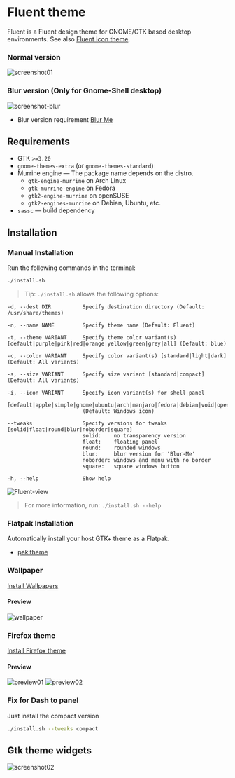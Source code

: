 # Fluent theme

Fluent is a Fluent design theme for GNOME/GTK based desktop environments. See also [Fluent Icon theme](https://github.com/vinceliuice/Fluent-icon-theme).

### Normal version
![screenshot01](https://github.com/vinceliuice/Fluent-gtk-theme/blob/Images/screenshot01.png?raw=true)

### Blur version (Only for Gnome-Shell desktop)
![screenshot-blur](https://github.com/vinceliuice/Fluent-gtk-theme/blob/Images/screenshot-blur.jpg?raw=true)

- Blur version requirement [Blur Me](https://extensions.gnome.org/extension/4236/blur-me/)

## Requirements

- GTK `>=3.20`
- `gnome-themes-extra` (or `gnome-themes-standard`)
- Murrine engine — The package name depends on the distro.
  - `gtk-engine-murrine` on Arch Linux
  - `gtk-murrine-engine` on Fedora
  - `gtk2-engine-murrine` on openSUSE
  - `gtk2-engines-murrine` on Debian, Ubuntu, etc.
- `sassc` — build dependency

## Installation

### Manual Installation

Run the following commands in the terminal:

```sh
./install.sh
```

> Tip: `./install.sh` allows the following options:

```
-d, --dest DIR          Specify destination directory (Default: /usr/share/themes)

-n, --name NAME         Specify theme name (Default: Fluent)

-t, --theme VARIANT     Specify theme color variant(s) [default|purple|pink|red|orange|yellow|green|grey|all] (Default: blue)

-c, --color VARIANT     Specify color variant(s) [standard|light|dark] (Default: All variants)

-s, --size VARIANT      Specify size variant [standard|compact] (Default: All variants)

-i, --icon VARIANT      Specify icon variant(s) for shell panel
                        [default|apple|simple|gnome|ubuntu|arch|manjaro|fedora|debian|void|opensuse|popos|mxlinux|zorin]
                        (Default: Windows icon)

--tweaks                Specify versions for tweaks [solid|float|round|blur|noborder|square]
                        solid:    no transparency version
                        float:    floating panel
                        round:    rounded windows
                        blur:     blur version for 'Blur-Me'
                        noborder: windows and menu with no border
                        square:   square windows button

-h, --help              Show help
```

![Fluent-view](https://github.com/vinceliuice/Fluent-gtk-theme/blob/Images/Fluent-view.png?raw=true)

> For more information, run: `./install.sh --help`

### Flatpak Installation

Automatically install your host GTK+ theme as a Flatpak.

- [pakitheme](https://github.com/refi64/pakitheme)

### Wallpaper
[Install Wallpapers](https://github.com/vinceliuice/Fluent-gtk-theme/tree/Wallpaper)

#### Preview
![wallpaper](https://github.com/vinceliuice/Fluent-gtk-theme/blob/Wallpaper/wallpaper-1080p/wallpaper-default-flat.png?raw=true)

### Firefox theme
[Install Firefox theme](src/firefox)

#### Preview
![preview01](https://github.com/vinceliuice/Fluent-gtk-theme/blob/Images/firefox-preview01.jpg?raw=true)
![preview02](https://github.com/vinceliuice/Fluent-gtk-theme/blob/Images/firefox-preview02.jpg?raw=true)

### Fix for Dash to panel

Just install the compact version

```sh
./install.sh --tweaks compact
```

## Gtk theme widgets
![screenshot02](https://github.com/vinceliuice/Fluent-gtk-theme/blob/Images/screenshot02.png?raw=true)
